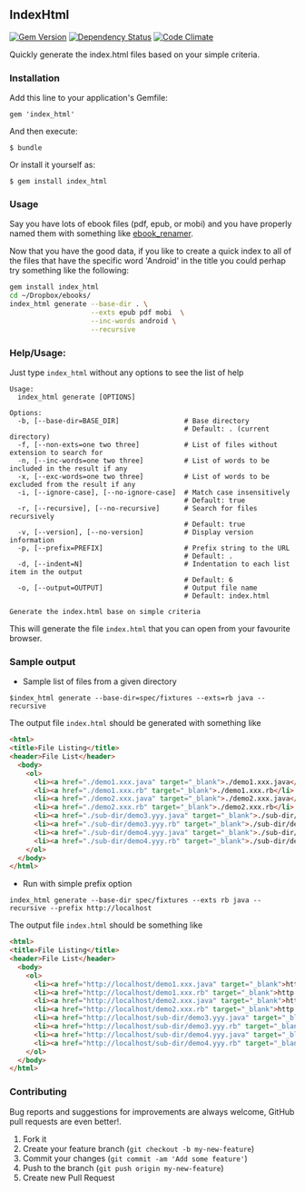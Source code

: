 ## IndexHtml

[![Gem Version](https://badge.fury.io/rb/index_html.svg)](http://badge.fury.io/rb/index_html)
[![Dependency Status](https://gemnasium.com/agilecreativity/index_html.png)](https://gemnasium.com/agilecreativity/index_html)
[![Code Climate](https://codeclimate.com/github/agilecreativity/index_html.png)](https://codeclimate.com/github/agilecreativity/index_html)

Quickly generate the index.html files based on your simple criteria.

### Installation

Add this line to your application's Gemfile:

    gem 'index_html'

And then execute:

    $ bundle

Or install it yourself as:

    $ gem install index_html

### Usage

Say you have lots of ebook files (pdf, epub, or mobi) and you have properly named them
with something like [ebook_renamer][].

Now that you have the good data, if you like to create a quick index to all of the files
that have the specific word 'Android' in the title you could perhap try something like the following:

```sh
gem install index_html
cd ~/Dropbox/ebooks/
index_html generate --base-dir . \
                    --exts epub pdf mobi  \
                    --inc-words android \
                    --recursive
```

### Help/Usage:

Just type `index_html` without any options to see the list of help

```
Usage:
  index_html generate [OPTIONS]

Options:
  -b, [--base-dir=BASE_DIR]                # Base directory
                                           # Default: . (current directory)
  -f, [--non-exts=one two three]           # List of files without extension to search for
  -n, [--inc-words=one two three]          # List of words to be included in the result if any
  -x, [--exc-words=one two three]          # List of words to be excluded from the result if any
  -i, [--ignore-case], [--no-ignore-case]  # Match case insensitively
                                           # Default: true
  -r, [--recursive], [--no-recursive]      # Search for files recursively
                                           # Default: true
  -v, [--version], [--no-version]          # Display version information
  -p, [--prefix=PREFIX]                    # Prefix string to the URL
                                           # Default: .
  -d, [--indent=N]                         # Indentation to each list item in the output
                                           # Default: 6
  -o, [--output=OUTPUT]                    # Output file name
                                           # Default: index.html

Generate the index.html base on simple criteria
```

This will generate the file `index.html` that you can open from your favourite browser.

### Sample output

- Sample list of files from a given directory

```shell
$index_html generate --base-dir=spec/fixtures --exts=rb java --recursive
```
The output file `index.html` should be generated with something like

```html
<html>
<title>File Listing</title>
<header>File List</header>
  <body>
    <ol>
      <li><a href="./demo1.xxx.java" target="_blank">./demo1.xxx.java</li>
      <li><a href="./demo1.xxx.rb" target="_blank">./demo1.xxx.rb</li>
      <li><a href="./demo2.xxx.java" target="_blank">./demo2.xxx.java</li>
      <li><a href="./demo2.xxx.rb" target="_blank">./demo2.xxx.rb</li>
      <li><a href="./sub-dir/demo3.yyy.java" target="_blank">./sub-dir/demo3.yyy.java</li>
      <li><a href="./sub-dir/demo3.yyy.rb" target="_blank">./sub-dir/demo3.yyy.rb</li>
      <li><a href="./sub-dir/demo4.yyy.java" target="_blank">./sub-dir/demo4.yyy.java</li>
      <li><a href="./sub-dir/demo4.yyy.rb" target="_blank">./sub-dir/demo4.yyy.rb</li>
    </ol>
  </body>
</html>
```
- Run with simple prefix option

```shell
index_html generate --base-dir spec/fixtures --exts rb java --recursive --prefix http://localhost
```

The output file `index.html` should be something like

```html
<html>
<title>File Listing</title>
<header>File List</header>
  <body>
    <ol>
      <li><a href="http://localhost/demo1.xxx.java" target="_blank">http://localhost/demo1.xxx.java</li>
      <li><a href="http://localhost/demo1.xxx.rb" target="_blank">http://localhost/demo1.xxx.rb</li>
      <li><a href="http://localhost/demo2.xxx.java" target="_blank">http://localhost/demo2.xxx.java</li>
      <li><a href="http://localhost/demo2.xxx.rb" target="_blank">http://localhost/demo2.xxx.rb</li>
      <li><a href="http://localhost/sub-dir/demo3.yyy.java" target="_blank">http:/localhost/sub-dir/demo3.yyy.java</li>
      <li><a href="http://localhost/sub-dir/demo3.yyy.rb" target="_blank">http://localhost/sub-dir/demo3.yyy.rb</li>
      <li><a href="http://localhost/sub-dir/demo4.yyy.java" target="_blank">http://localhost/sub-dir/demo4.yyy.java</li>
      <li><a href="http://localhost/sub-dir/demo4.yyy.rb" target="_blank">http://localhost/sub-dir/demo4.yyy.rb</li>
    </ol>
  </body>
</html>
```
### Contributing

Bug reports and suggestions for improvements are always welcome,
GitHub pull requests are even better!.

1. Fork it
2. Create your feature branch (`git checkout -b my-new-feature`)
3. Commit your changes (`git commit -am 'Add some feature'`)
4. Push to the branch (`git push origin my-new-feature`)
5. Create new Pull Request

[agile_utils]: https://rubygems.org/gems/agile_utils
[code_lister]: https://rubygems.org/gems/code_lister
[ebook_renamer]: https://rubygems.org/gems/ebook_renamer
[rubocop]: https://github.com/bbatsov/rubocop
[gemnasium]: https://gemnasium.com/agilecreativity/index_html
[codeclimate]: https://codeclimate.com/github/agilecreativity/index_html
